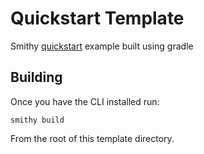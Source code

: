 # Quickstart Template
Smithy [quickstart](https://smithy.io/2.0/quickstart.html) example built using gradle

## Building
Once you have the CLI installed run: 
```
smithy build
```
From the root of this template directory.